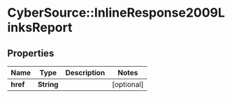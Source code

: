 # CyberSource::InlineResponse2009LinksReport

## Properties
Name | Type | Description | Notes
------------ | ------------- | ------------- | -------------
**href** | **String** |  | [optional] 


